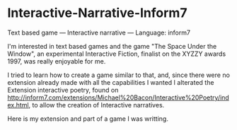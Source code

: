 Interactive-Narrative-Inform7
=============================

Text based game — Interactive narrative — Language: inform7

I'm interested in text based games and the game "The Space Under the Window", an experimental Interactive Fiction,
finalist on the XYZZY awards 1997, was really enjoyable for me.

I tried to learn how to create a game similar to that, and, since there were no extension already made with all the capabilities I wanted
I alterated the Extension interactive poetry, found on http://inform7.com/extensions/Michael%20Bacon/Interactive%20Poetry/index.html, to allow the creation of 
Interactive narratives. 

Here is my extension and part of a game I was writting. 
